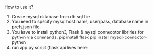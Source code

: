 How to use it?
1) Create mysql database from db.sql file
2) You need to specify mysql host name, user/pass, database name in prefs.json file.
3) You have to install python3, Flask & mysql connecotor libriries for python via commands:
pip install flask
pip install mysql-connector-python
4) run app.py script (flask api lives here)
